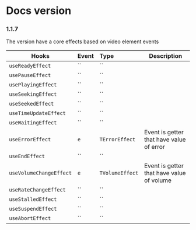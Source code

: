 # Docs version

### 1.1.7

The version have a core effects based on video element events

| Hooks                   | Event           | Type                 | Description        |
| ---                     | :---            | :--                  | ---                |
| `useReadyEffect`        | ``              | ``                   |                    |
| `usePauseEffect`        | ``              | ``                   |                    |
| `usePlayingEffect`      | ``              | ``                   |                    |
| `useSeekingEffect`      | ``              | ``                   |                    |
| `useSeekedEffect`       | ``              | ``                   |                    |
| `useTimeUpdateEffect`   | ``              | ``                   |                    |
| `useWaitingEffect`      | ``              | ``                   |                    |
| `useErrorEffect`        | `e`             | `TErrorEffect`       | Event is getter that have value of error     |
| `useEndEffect`          | ``              | ``                   |                    |
| `useVolumeChangeEffect` | `e`             | `TVolumeEffect`      | Event is getter that have value of volume    |
| `useRateChangeEffect`   | ``              | ``                   |                    |
| `useStalledEffect`      | ``              | ``                   |                    |
| `useSuspendEffect`      | ``              | ``                   |                    |
| `useAbortEffect`        | ``              | ``                   |                    |

